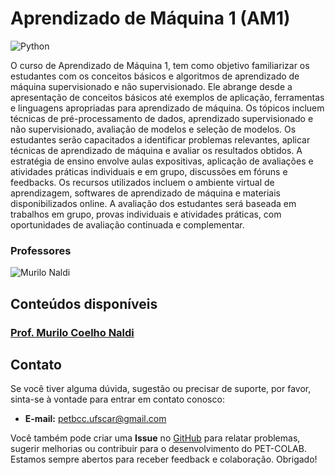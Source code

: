# Aprendizado de Máquina 1 (AM1)

![Python](https://img.shields.io/badge/python-3670A0?style=for-the-badge&logo=python&logoColor=ffdd54)

O curso de Aprendizado de Máquina 1, tem como objetivo familiarizar os estudantes com os conceitos básicos e algoritmos de aprendizado de máquina supervisionado e não supervisionado. Ele abrange desde a apresentação de conceitos básicos até exemplos de aplicação, ferramentas e linguagens apropriadas para aprendizado de máquina. Os tópicos incluem técnicas de pré-processamento de dados, aprendizado supervisionado e não supervisionado, avaliação de modelos e seleção de modelos. Os estudantes serão capacitados a identificar problemas relevantes, aplicar técnicas de aprendizado de máquina e avaliar os resultados obtidos. A estratégia de ensino envolve aulas expositivas, aplicação de avaliações e atividades práticas individuais e em grupo, discussões em fóruns e feedbacks. Os recursos utilizados incluem o ambiente virtual de aprendizagem, softwares de aprendizado de máquina e materiais disponibilizados online. A avaliação dos estudantes será baseada em trabalhos em grupo, provas individuais e atividades práticas, com oportunidades de avaliação continuada e complementar.

### Professores 
![Murilo Naldi](https://img.shields.io/badge/Murilo_Coelho_Naldi-%2300599C.svg?style=for-the-badge&logo=GoogleScholar&logoColor=white)


## Conteúdos disponíveis

### [Prof. Murilo Coelho Naldi](/materias/AM1/Naldi/README.md)


## Contato

Se você tiver alguma dúvida, sugestão ou precisar de suporte, por favor, sinta-se à vontade para entrar em contato conosco:

- **E-mail:** petbcc.ufscar@gmail.com

Você também pode criar uma **Issue** no [GitHub](https://github.com/petbccufscar/pet-colab/issues) para relatar problemas, sugerir melhorias ou contribuir para o desenvolvimento do PET-COLAB. Estamos sempre abertos para receber feedback e colaboração. Obrigado!
